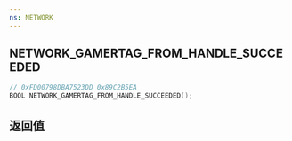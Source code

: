 ```yaml
---
ns: NETWORK
---
```

## NETWORK_GAMERTAG_FROM_HANDLE_SUCCEEDED

```c
// 0xFD00798DBA7523DD 0x89C2B5EA
BOOL NETWORK_GAMERTAG_FROM_HANDLE_SUCCEEDED();
```


## 返回值
